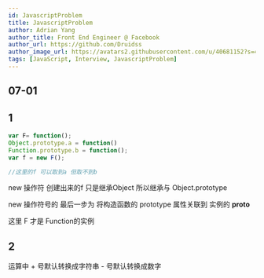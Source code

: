 ```yaml
---
id: JavascriptProblem
title: JavascriptProblem
author: Adrian Yang
author_title: Front End Engineer @ Facebook
author_url: https://github.com/Druidss
author_image_url: https://avatars2.githubusercontent.com/u/40681152?s=460&u=e324c1f3465c768888c1fcf798b5f5eb1be9d60d&v=4
tags: [JavaScript, Interview, JavascriptProblem]
---
```


## 07-01

## 1

```js
var F= function();
Object.prototype.a = function()
Function.prototype.b = function();
var f = new F();

//这里的f 可以取到a 但取不到b
```

new 操作符 创建出来的f 只是继承Object  所以继承与 Object.prototype

new 操作符号的 最后一步为 将构造函数的 prototype  属性关联到 实例的 __proto__

这里 F 才是 Function的实例

<!--truncate-->

## 2

运算中  +  号默认转换成字符串  - 号默认转换成数字